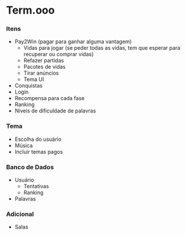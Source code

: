# Term.ooo


### Itens
* Pay2Win (pagar para ganhar alguma vantagem)
    * Vidas para jogar (se peder todas as vidas, tem que esperar para recuperar ou comprar vidas)
    * Refazer partidas
    * Pacotes de vidas
    * Tirar anúncios
    * Tema UI
* Conquistas
* Login
* Recompensa para cada fase
* Ranking
* Níveis de dificuldade de palavras


### Tema
* Escolha do usuário
* Música
* Incluir temas pagos


### Banco de Dados
* Usuário
    * Tentativas
    * Ranking
* Palavras


### Adicional 
* Salas